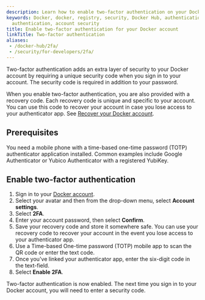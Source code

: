 ```yaml
---
description: Learn how to enable two-factor authentication on your Docker account
keywords: Docker, docker, registry, security, Docker Hub, authentication, two-factor
  authentication, account security
title: Enable two-factor authentication for your Docker account
linkTitle: Two-factor authentication
aliases:
 - /docker-hub/2fa/
 - /security/for-developers/2fa/
---
```


Two-factor authentication adds an extra layer of security to your Docker
account by requiring a unique security code when you sign in to your account. The
security code is required in addition to your password.

When you enable two-factor authentication, you are also provided with a recovery
code. Each recovery code is unique and specific to your account. You can use
this code to recover your account in case you lose access to your authenticator
app. See [Recover your Docker account](recover-hub-account/).

## Prerequisites

You need a mobile phone with a time-based one-time password (TOTP) authenticator
application installed. Common examples include Google Authenticator or Yubico
Authenticator with a registered YubiKey.

## Enable two-factor authentication

1. Sign in to your [Docker account](https://app.docker.com/login).
2. Select your avatar and then from the drop-down menu, select **Account settings**.
3. Select **2FA**.
4. Enter your account password, then select **Confirm**.
5. Save your recovery code and store it somewhere safe. You can use your recovery code to recover your account in the event you lose access to your authenticator app.
6. Use a Time-based One-time password (TOTP) mobile app to scan the QR code or enter the text code.
7. Once you've linked your authenticator app, enter the six-digit code in the text-field.
8. Select **Enable 2FA**.

Two-factor authentication is now enabled. The next time you sign
in to your Docker account, you will need to enter a security code.
